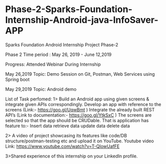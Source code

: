 # Phase-2-Sparks-Foundation-Internship-Android-java-InfoSaver-APP
Sparks Foundation Android Internship Project Phase-2

Phase 2 Time period : May 26, 2019 - June 12,2019

Progress:
Attended Webinar During Internship

May 26,2019
Topic: Demo Session on Git, Postman, Web Services using Spring boot

May 29,2019
Topic: Android demo 




List of Task perfomed:
1>
Build an Android app using given screens & integrate given APIs correspondingly.
Develop an app with reference to the screens (Link:- https://goo.gl/UqwBmt )
Integrate the already built REST API’s (Link to documentation:-  https://goo.gl/YtkSxC  )
The screens are selected so that the app should be CRUDable.
That is application has feature to:-
Insert data
retrieve data
update data
delete data

2>
A video of  project showcasing its features like code/DB structure/postman-testing etc and upload it on YouTube.
Youtube video Link: https://www.youtube.com/watch?v=T-QlowUafFE

3>Shared  experience of this internship on your LinkedIn profile.

